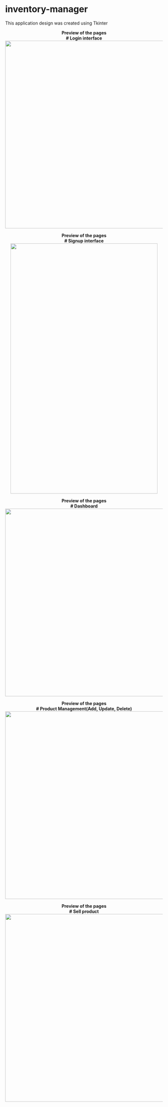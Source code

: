 # inventory-manager


This application design was created using Tkinter

<p align= "center">
  <b>Preview of the pages</b>
  <br>
  <b># Login interface</b>
  <br>
  <img src="https://github.com/i-osama/inventory-manager/assets/117646017/aab552f8-4291-4657-8db9-b86acc00f7dd" width="870" height="600"/>
  <br>

<p align= "center">
  <b>Preview of the pages</b>
  <br>
  <b># Signup interface</b>
  <br>
  <img src="https://github.com/i-osama/inventory-manager/assets/117646017/f91f657e-768d-478a-9ea1-53658a6de447" width="470" height="800"/>
  <br>

<p align= "center">
  <b>Preview of the pages</b>
  <br>
  <b># Dashboard</b>
  <br>
  <img src="https://github.com/i-osama/inventory-manager/assets/117646017/c9acd5cf-f46c-4b5b-88d0-d7a1804184fc" width="870" height="600"/>
  <br>

<p align= "center">
  <b>Preview of the pages</b>
  <br>
  <b># Product Management(Add, Update, Delete)</b>
  <br>
  <img src="https://github.com/i-osama/inventory-manager/assets/117646017/5f00255d-c668-497f-9da0-9da3819610fc" width="870" height="600"/>
  <br>


<p align= "center">
  <b>Preview of the pages</b>
  <br>
  <b># Sell product</b>
  <br>
  <img src="https://github.com/i-osama/inventory-manager/assets/117646017/01b854ed-e6b6-4806-a432-892d728289e9" width="870" height="600"/>
  <br>


